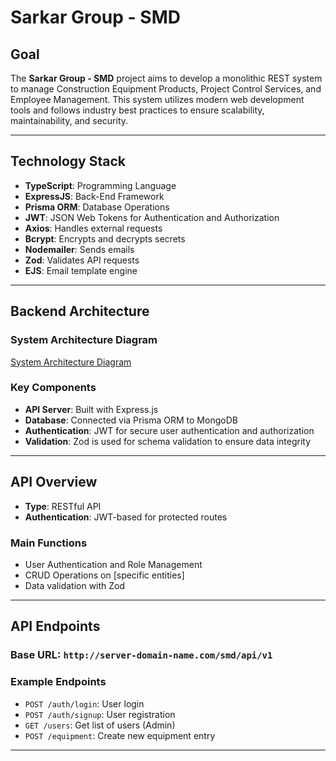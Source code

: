 # Sarkar Group - SMD

## Goal
The **Sarkar Group - SMD** project aims to develop a monolithic REST system to manage Construction Equipment Products, Project Control Services, and Employee Management. This system utilizes modern web development tools and follows industry best practices to ensure scalability, maintainability, and security.

---

## Technology Stack
- **TypeScript**: Programming Language
- **ExpressJS**: Back-End Framework
- **Prisma ORM**: Database Operations
- **JWT**: JSON Web Tokens for Authentication and Authorization
- **Axios**: Handles external requests
- **Bcrypt**: Encrypts and decrypts secrets
- **Nodemailer**: Sends emails
- **Zod**: Validates API requests
- **EJS**: Email template engine

---

## Backend Architecture

### System Architecture Diagram
[System Architecture Diagram](https://app.eraser.io/workspace/X9rg1mcnhpg5BDfsR7TE?origin=share)

### Key Components
- **API Server**: Built with Express.js
- **Database**: Connected via Prisma ORM to MongoDB
- **Authentication**: JWT for secure user authentication and authorization
- **Validation**: Zod is used for schema validation to ensure data integrity

---

## API Overview
- **Type**: RESTful API
- **Authentication**: JWT-based for protected routes

### Main Functions
- User Authentication and Role Management
- CRUD Operations on [specific entities]
- Data validation with Zod

---

## API Endpoints

### Base URL: `http://server-domain-name.com/smd/api/v1`

### Example Endpoints
- `POST /auth/login`: User login
- `POST /auth/signup`: User registration
- `GET /users`: Get list of users (Admin)
- `POST /equipment`: Create new equipment entry

---

